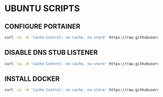 # UBUNTU SCRIPTS

## CONFIGURE PORTAINER

```bash
curl -sL -H 'Cache-Control: no-cache, no-store' https://raw.githubusercontent.com/chadwagoner/launchpad/main/scripts/configure-portainer.sh | bash
```

## DISABLE DNS STUB LISTENER

```bash
curl -sL -H 'Cache-Control: no-cache, no-store' https://raw.githubusercontent.com/chadwagoner/launchpad/main/scripts/disable-dnsstub.sh | bash
```

## INSTALL DOCKER

```bash
curl -sL -H 'Cache-Control: no-cache, no-store' https://raw.githubusercontent.com/chadwagoner/launchpad/main/scripts/install-docker.sh | bash
```
